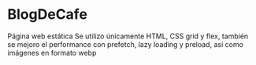 # BlogDeCafe
Página web estática
Se utilizo únicamente HTML, CSS grid y flex, también se mejoro el performance con prefetch, lazy loading y preload, así como imágenes en formato
webp
